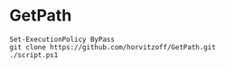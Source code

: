 # GetPath
```
Set-ExecutionPolicy ByPass
git clone https://github.com/horvitzoff/GetPath.git
./script.ps1
```
